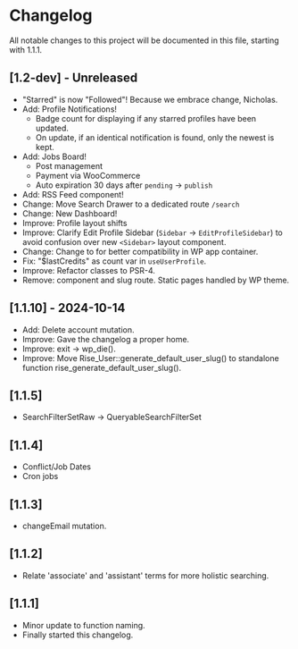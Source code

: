 # Changelog

All notable changes to this project will be documented in this file, starting
with 1.1.1.

## \[1.2-dev] - Unreleased

- "Starred" is now "Followed"! Because we embrace change, Nicholas.
- Add: Profile Notifications!
  - Badge count for displaying if any starred profiles have been updated.
  - On update, if an identical notification is found, only the newest is kept.
- Add: Jobs Board!
  - Post management
  - Payment via WooCommerce
  - Auto expiration 30 days after `pending` -> `publish`
- Add: RSS Feed component!
- Change: Move Search Drawer to a dedicated route `/search`
- Change: New Dashboard!
- Improve: Profile layout shifts
- Improve: Clarify Edit Profile Sidebar (`Sidebar` -> `EditProfileSidebar`) to avoid confusion over new `<Sidebar>` layout component.
- Change: Change <BrowserRouter> to <HashRouter> for better compatibility in WP app container.
- Fix: "$lastCredits" as count var in `useUserProfile`.
- Improve: Refactor classes to PSR-4.
- Remove: <Page> component and slug route. Static pages handled by WP theme.

## \[1.1.10] - 2024-10-14

- Add: Delete account mutation.
- Improve: Gave the changelog a proper home.
- Improve: exit -> wp_die().
- Improve: Move Rise_User::generate_default_user_slug() to standalone function rise_generate_default_user_slug().

## \[1.1.5]

- SearchFilterSetRaw -> QueryableSearchFilterSet

## \[1.1.4]

- Conflict/Job Dates
- Cron jobs

## \[1.1.3]

- changeEmail mutation.

## \[1.1.2]

- Relate 'associate' and 'assistant' terms for more holistic searching.

## \[1.1.1]

- Minor update to function naming.
- Finally started this changelog.
